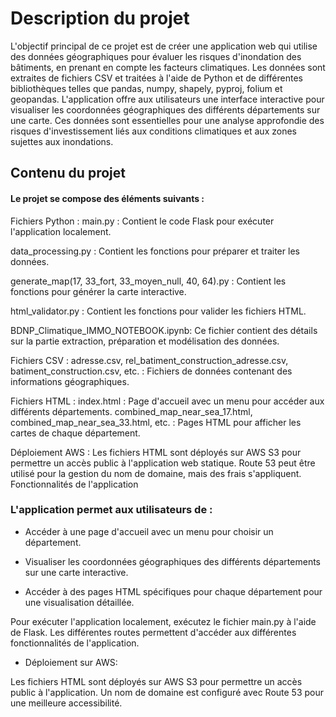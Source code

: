 # Description du projet

L'objectif principal de ce projet est de créer une application web qui utilise des données géographiques pour évaluer les risques d'inondation des bâtiments, en prenant en compte les facteurs climatiques. Les données sont extraites de fichiers CSV et traitées à l'aide de Python et de différentes bibliothèques telles que pandas, numpy, shapely, pyproj, folium et geopandas. L'application offre aux utilisateurs une interface interactive pour visualiser les coordonnées géographiques des différents départements sur une carte. Ces données sont essentielles pour une analyse approfondie des risques d'investissement liés aux conditions climatiques et aux zones sujettes aux inondations.

## Contenu du projet

#### Le projet se compose des éléments suivants :

Fichiers Python :
main.py : Contient le code Flask pour exécuter l'application localement.

data_processing.py : Contient les fonctions pour préparer et traiter les données.

generate_map(17, 33_fort, 33_moyen_null, 40, 64).py : Contient les fonctions pour générer la carte interactive.

html_validator.py : Contient les fonctions pour valider les fichiers HTML.

BDNP_Climatique_IMMO_NOTEBOOK.ipynb: Ce fichier contient des détails sur la partie extraction, préparation et modélisation des données.

Fichiers CSV :
adresse.csv, rel_batiment_construction_adresse.csv, batiment_construction.csv, etc. : Fichiers de données contenant des informations géographiques.

Fichiers HTML :
index.html : Page d'accueil avec un menu pour accéder aux différents départements.
combined_map_near_sea_17.html, combined_map_near_sea_33.html, etc. : Pages HTML pour afficher les cartes de chaque département.

Déploiement AWS :
Les fichiers HTML sont déployés sur AWS S3 pour permettre un accès public à l'application web statique.
Route 53 peut être utilisé pour la gestion du nom de domaine, mais des frais s'appliquent.
Fonctionnalités de l'application

### L'application permet aux utilisateurs de :

- Accéder à une page d'accueil avec un menu pour choisir un département.

- Visualiser les coordonnées géographiques des différents départements sur une carte interactive.

- Accéder à des pages HTML spécifiques pour chaque département pour une visualisation détaillée.

Pour exécuter l'application localement, exécutez le fichier main.py à l'aide de Flask. Les différentes routes permettent d'accéder aux différentes fonctionnalités de l'application.

- Déploiement sur AWS:

Les fichiers HTML sont déployés sur AWS S3 pour permettre un accès public à l'application. Un nom de domaine est configuré avec Route 53 pour une meilleure accessibilité.